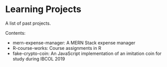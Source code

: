 # Learning Projects

A list of past projects.

Contents:
- mern-expense-manager: A MERN Stack expense manager
- R-course-works: Course assignments in R
- fake-crypto-coin: An JavaScript implementation of an imitation coin for study during IBCOL 2019

